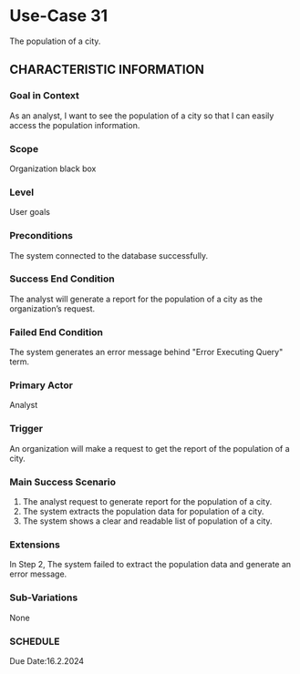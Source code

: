 # Use-Case 31
The population of a city.
## CHARACTERISTIC INFORMATION
### Goal in Context
As an analyst, I want to see the population of a city so that I can easily access the population information.
### Scope
Organization black box
### Level
User goals
### Preconditions
The system connected to the database successfully.
### Success End Condition
The analyst will generate a report for the population of a city as the organization’s request.
### Failed End Condition
The system generates an error message behind "Error Executing Query" term.
### Primary Actor
Analyst
### Trigger
An organization will make a request to get the report of the population of a city. 
### Main Success Scenario
1.  The analyst request to generate report for the population of a city.
2.  The system extracts the population data for population of a city.
3.  The system shows a clear and readable list of population of a city. 
### Extensions
In Step 2, The system failed to extract the population data and generate an error message.
### Sub-Variations
None
### SCHEDULE
Due Date:16.2.2024
 
